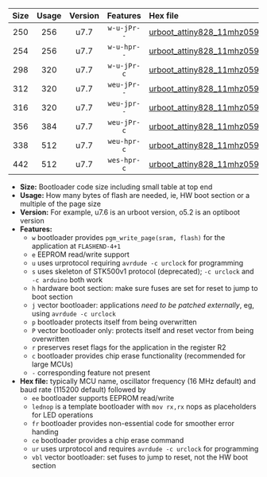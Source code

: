 |Size|Usage|Version|Features|Hex file|
|:-:|:-:|:-:|:-:|:--|
|250|256|u7.7|`w-u-jPr--`|[urboot_attiny828_11mhz0592_19200bps_lednop_ur_vbl.hex](https://raw.githubusercontent.com/stefanrueger/urboot.hex/main/mcus/attiny828/fcpu_11mhz0592/19200_bps/urboot_attiny828_11mhz0592_19200bps_lednop_ur_vbl.hex)|
|254|256|u7.7|`w-u-hpr--`|[urboot_attiny828_11mhz0592_19200bps_lednop_fr_ur.hex](https://raw.githubusercontent.com/stefanrueger/urboot.hex/main/mcus/attiny828/fcpu_11mhz0592/19200_bps/urboot_attiny828_11mhz0592_19200bps_lednop_fr_ur.hex)|
|298|320|u7.7|`w-u-jPr-c`|[urboot_attiny828_11mhz0592_19200bps_lednop_fr_ce_ur_vbl.hex](https://raw.githubusercontent.com/stefanrueger/urboot.hex/main/mcus/attiny828/fcpu_11mhz0592/19200_bps/urboot_attiny828_11mhz0592_19200bps_lednop_fr_ce_ur_vbl.hex)|
|312|320|u7.7|`weu-jPr--`|[urboot_attiny828_11mhz0592_19200bps_ee_lednop_ur_vbl.hex](https://raw.githubusercontent.com/stefanrueger/urboot.hex/main/mcus/attiny828/fcpu_11mhz0592/19200_bps/urboot_attiny828_11mhz0592_19200bps_ee_lednop_ur_vbl.hex)|
|316|320|u7.7|`weu-jpr--`|[urboot_attiny828_11mhz0592_19200bps_ee_lednop_fr_ur_vbl.hex](https://raw.githubusercontent.com/stefanrueger/urboot.hex/main/mcus/attiny828/fcpu_11mhz0592/19200_bps/urboot_attiny828_11mhz0592_19200bps_ee_lednop_fr_ur_vbl.hex)|
|356|384|u7.7|`weu-jPr-c`|[urboot_attiny828_11mhz0592_19200bps_ee_lednop_fr_ce_ur_vbl.hex](https://raw.githubusercontent.com/stefanrueger/urboot.hex/main/mcus/attiny828/fcpu_11mhz0592/19200_bps/urboot_attiny828_11mhz0592_19200bps_ee_lednop_fr_ce_ur_vbl.hex)|
|338|512|u7.7|`weu-hpr-c`|[urboot_attiny828_11mhz0592_19200bps_ee_lednop_fr_ce_ur.hex](https://raw.githubusercontent.com/stefanrueger/urboot.hex/main/mcus/attiny828/fcpu_11mhz0592/19200_bps/urboot_attiny828_11mhz0592_19200bps_ee_lednop_fr_ce_ur.hex)|
|442|512|u7.7|`wes-hpr-c`|[urboot_attiny828_11mhz0592_19200bps_ee_lednop_fr_ce.hex](https://raw.githubusercontent.com/stefanrueger/urboot.hex/main/mcus/attiny828/fcpu_11mhz0592/19200_bps/urboot_attiny828_11mhz0592_19200bps_ee_lednop_fr_ce.hex)|

- **Size:** Bootloader code size including small table at top end
- **Usage:** How many bytes of flash are needed, ie, HW boot section or a multiple of the page size
- **Version:** For example, u7.6 is an urboot version, o5.2 is an optiboot version
- **Features:**
  + `w` bootloader provides `pgm_write_page(sram, flash)` for the application at `FLASHEND-4+1`
  + `e` EEPROM read/write support
  + `u` uses urprotocol requiring `avrdude -c urclock` for programming
  + `s` uses skeleton of STK500v1 protocol (deprecated); `-c urclock` and `-c arduino` both work
  + `h` hardware boot section: make sure fuses are set for reset to jump to boot section
  + `j` vector bootloader: applications *need to be patched externally*, eg, using `avrdude -c urclock`
  + `p` bootloader protects itself from being overwritten
  + `P` vector bootloader only: protects itself and reset vector from being overwritten
  + `r` preserves reset flags for the application in the register R2
  + `c` bootloader provides chip erase functionality (recommended for large MCUs)
  + `-` corresponding feature not present
- **Hex file:** typically MCU name, oscillator frequency (16 MHz default) and baud rate (115200 default) followed by
  + `ee` bootloader supports EEPROM read/write
  + `lednop` is a template bootloader with `mov rx,rx` nops as placeholders for LED operations
  + `fr` bootloader provides non-essential code for smoother error handing
  + `ce` bootloader provides a chip erase command
  + `ur` uses urprotocol and requires `avrdude -c urclock` for programming
  + `vbl` vector bootloader: set fuses to jump to reset, not the HW boot section
